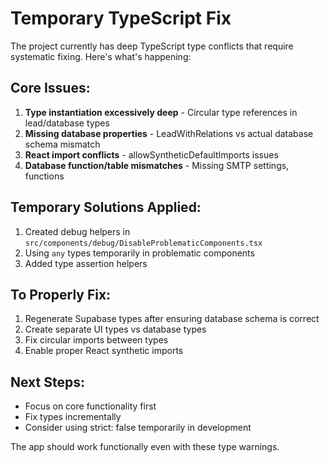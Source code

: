 # Temporary TypeScript Fix

The project currently has deep TypeScript type conflicts that require systematic fixing. Here's what's happening:

## Core Issues:
1. **Type instantiation excessively deep** - Circular type references in lead/database types
2. **Missing database properties** - LeadWithRelations vs actual database schema mismatch  
3. **React import conflicts** - allowSyntheticDefaultImports issues
4. **Database function/table mismatches** - Missing SMTP settings, functions

## Temporary Solutions Applied:
1. Created debug helpers in `src/components/debug/DisableProblematicComponents.tsx`
2. Using `any` types temporarily in problematic components
3. Added type assertion helpers

## To Properly Fix:
1. Regenerate Supabase types after ensuring database schema is correct
2. Create separate UI types vs database types
3. Fix circular imports between types
4. Enable proper React synthetic imports

## Next Steps:
- Focus on core functionality first
- Fix types incrementally
- Consider using strict: false temporarily in development

The app should work functionally even with these type warnings.